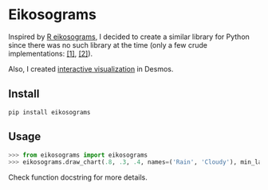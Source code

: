 # Eikosograms
Inspired by [R eikosograms](https://cran.r-project.org/web/packages/eikosograms/vignettes/Introduction.html), I decided to create a similar library for Python since there was no such library at the time (only a few crude implementations: [[1]](https://andrewtruong.com/data_visualization), [[2]](https://github.com/wtsi-hgi/spack-repo/blob/b5bd14ed3a34bae3ad4677be09af070f0f544293/packages/r-eikosograms/package.py#L9)). 

Also, I created [interactive visualization](https://www.desmos.com/calculator/81hy17u2bt) in Desmos.

## Install
```
pip install eikosograms
```

## Usage
```python
>>> from eikosograms import eikosograms
>>> eikosograms.draw_chart(.8, .3, .4, names=('Rain', 'Cloudy'), min_labels=False)
```
Check function docstring for more details.